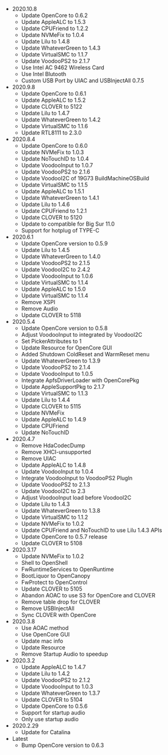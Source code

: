 - 2020.10.8
  - Update OpenCore to 0.6.2
  - Update AppleALC to 1.5.3
  - Update CPUFriend to 1.2.2
  - Update NVMeFix to 1.0.4
  - Update Lilu to 1.4.8
  - Update WhateverGreen to 1.4.3
  - Update VirtualSMC to 1.1.7
  - Update VoodooPS2 to 2.1.7
  - Use Intel AC 9462 Wireless Card
  - Use Intel Blutooth
  - Custom USB Port by UIAC and USBInjectAll 0.7.5
- 2020.9.8
  - Update OpenCore to 0.6.1
  - Update AppleALC to 1.5.2
  - Update CLOVER to 5122
  - Update Lilu to 1.4.7
  - Update WhateverGreen to 1.4.2
  - Update VirtualSMC to 1.1.6
  - Update RTL8111 to 2.3.0
- 2020.8.4
  - Update OpenCore to 0.6.0
  - Update NVMeFix to 1.0.3
  - Update NoTouchID to 1.0.4
  - Update VoodooInput to 1.0.7
  - Update VoodooPS2 to 2.1.6
  - Update VoodooI2C of 19G73 BuildMachineOSBuild
  - Update VirtualSMC to 1.1.5
  - Update AppleALC to 1.5.1
  - Update WhateverGreen to 1.4.1
  - Update Lilu to 1.4.6
  - Update CPUFriend to 1.2.1
  - Update CLOVER to 5120
  - Update to compatible for Big Sur 11.0
  - Support for hotplug of TYPE-C
- 2020.6.1
  - Update OpenCore version to 0.5.9
  - Update Lilu to 1.4.5
  - Update WhateverGreen to 1.4.0
  - Update VoodooPS2 to 2.1.5
  - Update VoodooI2C to 2.4.2
  - Update VoodooInput to 1.0.6
  - Update VirtualSMC to 1.1.4
  - Update AppleALC to 1.5.0
  - Update VirtualSMC to 1.1.4
  - Remove XSPI
  - Remove Audio
  - Update CLOVER to 5118
- 2020.5.4
  - Update OpenCore version to 0.5.8
  - Adjust VoodooInput to integrated by VoodooI2C
  - Set PickerAttributes to 1
  - Update Resource for OpenCore GUI
  - Added Shutdown ColdReset and WarmReset menu
  - Update WhateverGreen to 1.3.9
  - Update VoodooPS2 to 2.1.4
  - Update VoodooInput to 1.0.5
  - Integrate ApfsDriverLoader with OpenCorePkg
  - Update AppleSupportPkg to 2.1.7
  - Update VirtualSMC to 1.1.3
  - Update Lilu to 1.4.4
  - Update CLOVER to 5115
  - Update NVMeFix
  - Update AppleALC to 1.4.9
  - Update CPUFriend
  - Update NoTouchID
- 2020.4.7
  - Remove HdaCodecDump
  - Remove XHCI-unsupported
  - Remove UIAC
  - Update AppleALC to 1.4.8
  - Update VoodooInput to 1.0.4
  - Integrate VoodooInput to VoodooPS2 Plugln
  - Update VoodooPS2 to 2.1.3
  - Update VoodooI2C to 2.3
  - Adjust VoodooInput load before VoodooI2C
  - Update Lilu to 1.4.3
  - Update WhateverGreen to 1.3.8
  - Update VirtualSMC to 1.1.2
  - Update NVMeFix to 1.0.2
  - Update CPUFriend and NoTouchID to use Lilu 1.4.3 APIs
  - Update OpenCore to 0.5.7 release
  - Update CLOVER to 5108
- 2020.3.17
  - Update NVMeFix to 1.0.2
  - Shell to OpenShell
  - FwRuntimeServices to OpenRuntime
  - BootLiquor to OpenCanopy
  - FwProtect to OpenControl
  - Update CLOVER to 5105
  - Abandon AOAC to use S3 for OpenCore and CLOVER
  - Remove table drop for CLOVER
  - Remove USBInjectAll
  - Sync CLOVER with OpenCore
- 2020.3.8
  - Use AOAC method
  - Use OpenCore GUI
  - Update mac info
  - Update Resource
  - Remove Startup Audio to speedup
- 2020.3.2
  - Update AppleALC to 1.4.7
  - Update Lilu to 1.4.2
  - Update VoodooPS2 to 2.1.2
  - Update VoodooInput to 1.0.3
  - Update WhateverGreen to 1.3.7
  - Update CLOVER to 5104
  - Update OpenCore to 0.5.6
  - Support for startup audio
  - Only use startup audio
- 2020.2.29
  - Update for Catalina
- Latest
  - Bump OpenCore version to 0.6.3